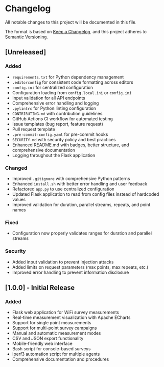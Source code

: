 # Changelog

All notable changes to this project will be documented in this file.

The format is based on [Keep a Changelog](https://keepachangelog.com/en/1.0.0/),
and this project adheres to [Semantic Versioning](https://semver.org/spec/v2.0.0.html).

## [Unreleased]

### Added
- `requirements.txt` for Python dependency management
- `.editorconfig` for consistent code formatting across editors
- `config.ini` for centralized configuration
- Configuration loading from `config.local.ini` or `config.ini`
- Input validation for all API endpoints
- Comprehensive error handling and logging
- `.pylintrc` for Python linting configuration
- `CONTRIBUTING.md` with contribution guidelines
- GitHub Actions CI workflow for automated testing
- Issue templates (bug report, feature request)
- Pull request template
- `.pre-commit-config.yaml` for pre-commit hooks
- `SECURITY.md` with security policy and best practices
- Enhanced README.md with badges, better structure, and comprehensive documentation
- Logging throughout the Flask application

### Changed
- Improved `.gitignore` with comprehensive Python patterns
- Enhanced `install.sh` with better error handling and user feedback
- Refactored `app.py` to use centralized configuration
- Updated Flask application to read from config files instead of hardcoded values
- Improved validation for duration, parallel streams, repeats, and point names

### Fixed
- Configuration now properly validates ranges for duration and parallel streams

### Security
- Added input validation to prevent injection attacks
- Added limits on request parameters (max points, max repeats, etc.)
- Improved error handling to prevent information disclosure

## [1.0.0] - Initial Release

### Added
- Flask web application for WiFi survey measurements
- Real-time measurement visualization with Apache ECharts
- Support for single point measurements
- Support for multi-point survey campaigns
- Manual and automatic measurement modes
- CSV and JSON export functionality
- Mobile-friendly web interface
- Bash script for console-based surveys
- iperf3 automation script for multiple agents
- Comprehensive documentation and procedures
